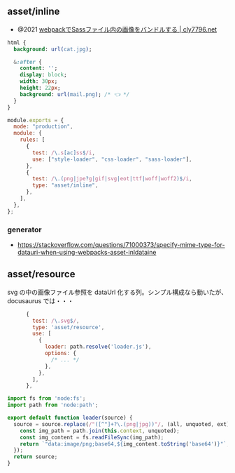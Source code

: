 ## asset/inline

- @2021 [webpackでSassファイル内の画像をバンドルする | cly7796.net](https://cly7796.net/blog/javascript/bundle-images-in-sass-with-webpack/)

```sass
html {
  background: url(cat.jpg);

  &:after {
    content: '';
    display: block;
    width: 30px;
    height: 22px;
    background: url(mail.png); /* 👈 */
  }
}
```

```js
module.exports = {
  mode: "production",
  module: {
    rules: [
      {
        test: /\.s[ac]ss$/i,
        use: ["style-loader", "css-loader", "sass-loader"],
      },
      {
        test: /\.(png|jpe?g|gif|svg|eot|ttf|woff|woff2)$/i,
        type: "asset/inline",
      },
    ],
  },
};
```

### generator

- https://stackoverflow.com/questions/71000373/specify-mime-type-for-datauri-when-using-webpacks-asset-inldataine

## asset/resource

svg の中の画像ファイル参照を dataUrl 化する列。シンプル構成なら動いたが、docusaurus では・・・

```js
      {
        test: /\.svg$/,
        type: 'asset/resource',
        use: [
          {
            loader: path.resolve('loader.js'),
            options: {
              /* ... */
            },
          },
        ],
      },
```

```js title="loader.js"
import fs from 'node:fs';
import path from 'node:path';

export default function loader(source) {
  source = source.replace(/"([^"]+?\.(png|jpg))"/, (all, unquoted, ext) => {
    const img_path = path.join(this.context, unquoted);
    const img_content = fs.readFileSync(img_path);
    return `"data:image/png;base64,${img_content.toString('base64')}"`;
  });
  return source;
}
```


